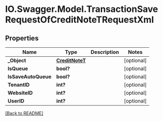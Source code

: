# IO.Swagger.Model.TransactionSaveRequestOfCreditNoteTRequestXml
## Properties

Name | Type | Description | Notes
------------ | ------------- | ------------- | -------------
**_Object** | [**CreditNoteT**](CreditNoteT.md) |  | [optional] 
**IsQueue** | **bool?** |  | [optional] 
**IsSaveAutoQueue** | **bool?** |  | [optional] 
**TenantID** | **int?** |  | [optional] 
**WebsiteID** | **int?** |  | [optional] 
**UserID** | **int?** |  | [optional] 

 [[Back to README]](../README.md)

